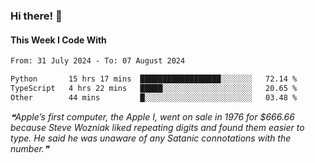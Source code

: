 ### Hi there! 👋

#### This Week I Code With
<!--START_SECTION:waka-->

```txt
From: 31 July 2024 - To: 07 August 2024

Python       15 hrs 17 mins  ██████████████████░░░░░░░   72.14 %
TypeScript   4 hrs 22 mins   █████░░░░░░░░░░░░░░░░░░░░   20.65 %
Other        44 mins         █░░░░░░░░░░░░░░░░░░░░░░░░   03.48 %
```

<!--END_SECTION:waka-->

<!--STARTS_HERE_QUOTE_README-->
<i>❝Apple’s first computer, the Apple I, went on sale in 1976 for $666.66 because Steve Wozniak liked repeating digits and found them easier to type. He said he was unaware of any Satanic connotations with the number.❞</i>
<!--ENDS_HERE_QUOTE_README-->
